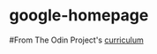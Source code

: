 # google-homepage

#From The Odin Project's [curriculum](http://www.theodinproject.com/courses/web-development-101/lessons/html-css)